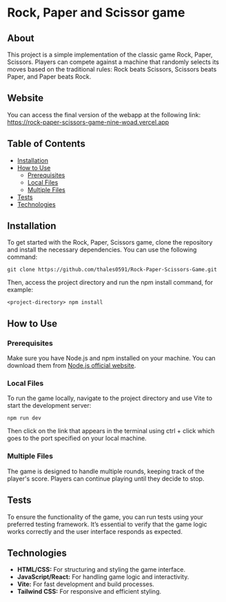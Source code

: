 # Rock, Paper and Scissor game

## About

This project is a simple implementation of the classic game Rock, Paper, Scissors. Players can compete against a machine that randomly selects its moves based on the traditional rules: Rock beats Scissors, Scissors beats Paper, and Paper beats Rock.

## Website

You can access the final version of the webapp at the following link: https://rock-paper-scissors-game-nine-woad.vercel.app

## Table of Contents

- [Installation](#installation)
- [How to Use](#how-to-use)
  - [Prerequisites](#prerequisites)
  - [Local Files](#local-files)
  - [Multiple Files](#multiple-files)
- [Tests](#tests)
- [Technologies](#technologies)

## Installation

To get started with the Rock, Paper, Scissors game, clone the repository and install the necessary dependencies. You can use the following command:

```git clone https://github.com/thales0591/Rock-Paper-Scissors-Game.git```

Then, access the project directory and run the npm install command, for example:

```<project-directory> npm install```

## How to Use

### Prerequisites

Make sure you have Node.js and npm installed on your machine. You can download them from [Node.js official website](https://nodejs.org/).

### Local Files

To run the game locally, navigate to the project directory and use Vite to start the development server:

```npm run dev```

Then click on the link that appears in the terminal using ctrl + click which goes to the port specified on your local machine.

### Multiple Files

The game is designed to handle multiple rounds, keeping track of the player's score. Players can continue playing until they decide to stop.

## Tests

To ensure the functionality of the game, you can run tests using your preferred testing framework. It’s essential to verify that the game logic works correctly and the user interface responds as expected.

## Technologies

- **HTML/CSS:** For structuring and styling the game interface.
- **JavaScript/React:** For handling game logic and interactivity.
- **Vite:** For fast development and build processes.
- **Tailwind CSS:** For responsive and efficient styling.



